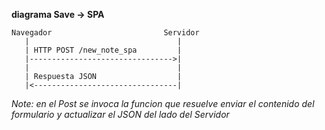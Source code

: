 **diagrama Save -> SPA**

    Navegador                         Servidor
       |                                 |
       | HTTP POST /new_note_spa         |
       |-------------------------------->|
       |                                 |
       | Respuesta JSON                  |
       |<--------------------------------|

  *Note: en el Post se invoca la funcion que resuelve enviar el contenido del formulario y actualizar el JSON del lado del Servidor*
